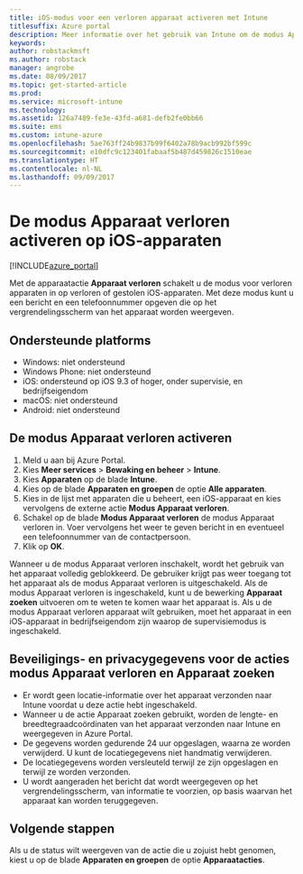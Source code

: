 ```yaml
---
title: iOS-modus voor een verloren apparaat activeren met Intune
titlesuffix: Azure portal
description: Meer informatie over het gebruik van Intune om de modus Apparaat verloren voor verloren of gestolen iOS-apparaten te activeren.
keywords: 
author: robstackmsft
ms.author: robstack
manager: angrobe
ms.date: 08/09/2017
ms.topic: get-started-article
ms.prod: 
ms.service: microsoft-intune
ms.technology: 
ms.assetid: 126a7489-fe3e-43fd-a681-defb2fe0bb66
ms.suite: ems
ms.custom: intune-azure
ms.openlocfilehash: 5ae763ff24b9837b99f6402a78b9acb992bf599c
ms.sourcegitcommit: e10dfc9c123401fabaaf5b487d459826c1510eae
ms.translationtype: HT
ms.contentlocale: nl-NL
ms.lasthandoff: 09/09/2017
---
```

# <a name="activate-lost-mode-on-ios-devices"></a>De modus Apparaat verloren activeren op iOS-apparaten


[!INCLUDE[azure_portal](./includes/azure_portal.md)]

Met de apparaatactie **Apparaat verloren** schakelt u de modus voor verloren apparaten in op verloren of gestolen iOS-apparaten. Met deze modus kunt u een bericht en een telefoonnummer opgeven die op het vergrendelingsscherm van het apparaat worden weergeven.

## <a name="supported-platforms"></a>Ondersteunde platforms

- Windows: niet ondersteund
- Windows Phone: niet ondersteund
- iOS: ondersteund op iOS 9.3 of hoger, onder supervisie, en bedrijfseigendom
- macOS: niet ondersteund
- Android: niet ondersteund

## <a name="how-to-activate-lost-mode"></a>De modus Apparaat verloren activeren

1. Meld u aan bij Azure Portal.
2. Kies **Meer services** > **Bewaking en beheer** > **Intune**.
3. Kies **Apparaten** op de blade **Intune**.
4. Kies op de blade **Apparaten en groepen** de optie **Alle apparaten**.
5. Kies in de lijst met apparaten die u beheert, een iOS-apparaat en kies vervolgens de externe actie **Modus Apparaat verloren**.
6. Schakel op de blade **Modus Apparaat verloren** de modus Apparaat verloren in. Voer vervolgens het weer te geven bericht in en eventueel een telefoonnummer van de contactpersoon.
7. Klik op **OK**.

Wanneer u de modus Apparaat verloren inschakelt, wordt het gebruik van het apparaat volledig geblokkeerd. De gebruiker krijgt pas weer toegang tot het apparaat als de modus Apparaat verloren is uitgeschakeld. Als de modus Apparaat verloren is ingeschakeld, kunt u de bewerking **Apparaat zoeken** uitvoeren om te weten te komen waar het apparaat is.
Als u de modus Apparaat verloren apparaat wilt gebruiken, moet het apparaat in een iOS-apparaat in bedrijfseigendom zijn waarop de supervisiemodus is ingeschakeld.

## <a name="security-and-privacy-information-for-the-lost-mode-and-locate-device-actions"></a>Beveiligings- en privacygegevens voor de acties modus Apparaat verloren en Apparaat zoeken
- Er wordt geen locatie-informatie over het apparaat verzonden naar Intune voordat u deze actie hebt ingeschakeld.
- Wanneer u de actie Apparaat zoeken gebruikt, worden de lengte- en breedtegraadcoördinaten van het apparaat verzonden naar Intune en weergegeven in Azure Portal.
- De gegevens worden gedurende 24 uur opgeslagen, waarna ze worden verwijderd. U kunt de locatiegegevens niet handmatig verwijderen.
- De locatiegegevens worden versleuteld terwijl ze zijn opgeslagen en terwijl ze worden verzonden.
- U wordt aangeraden het bericht dat wordt weergegeven op het vergrendelingsscherm, van informatie te voorzien, op basis waarvan het apparaat kan worden teruggegeven.

## <a name="next-steps"></a>Volgende stappen

Als u de status wilt weergeven van de actie die u zojuist hebt genomen, kiest u op de blade **Apparaten en groepen** de optie **Apparaatacties**.

